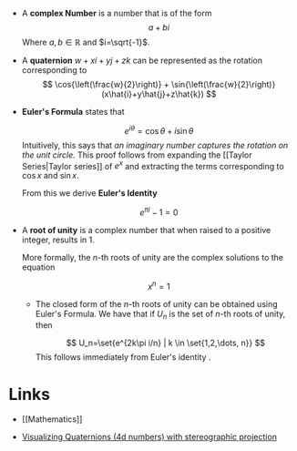 * A **complex Number** is a number that is of the form $$a+bi$$Where $a,b\in\mathbb{R}$ and $i=\sqrt{-1}$.
* A **quaternion** $w+xi+yj+zk$ can be represented as the rotation corresponding to 
  $$
  \cos{\left(\frac{w}{2}\right)} + \sin{\left(\frac{w}{2}\right)}(x\hat{i}+y\hat{j}+z\hat{k})
  $$

* **Euler's Formula** states that
  
  $$
  e^{i\theta}=\cos \theta + i\sin \theta
  $$
  Intuitively, this says that *an imaginary number captures the rotation on the unit circle.* This proof follows from expanding the [[Taylor Series|Taylor series]] of $e^x$ and extracting the terms corresponding to $\cos x$ and $\sin x$. 
  
  From this we derive **Euler's Identity** 
  
  $$
  e^{\pi i} - 1 = 0
  $$
* A **root of unity** is a complex number that when raised to a positive integer, results in $1$. 
  
  More formally, the $n$-th roots of unity are the complex solutions to the equation 
  
  $$
  x^n =1
  $$
	* The closed form of the $n$-th roots of unity can be obtained using Euler's Formula. We have that if $U_n$ is the set of $n$-th roots of unity, then 
	  
	  $$
	  U_n=\set{e^{2k\pi i/n} | k \in \set{1,2,\dots, n}}
	  $$
	  This follows immediately from Euler's identity . 
# Links 
* [[Mathematics]]

* [Visualizing Quaternions (4d numbers) with stereographic projection](https://www.youtube.com/watch?v=d4EgbgTm0Bg)